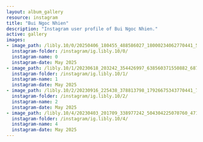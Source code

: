 ```yaml
---
layout: album_gallery
resource: instagram
title: "Bui Ngoc Nhien"
description: "Instagram user profile of Bui Ngoc Nhien."
active: gallery
images: 
- image_path: /libly.10/0/20250406_180455_488586027_18000234062770441_5722253366666128126_n.jpg
  instagram-folder: /instagram/ig.libly.10/0/
  instagram-name: 0
  instagram-date: May 2025
- image_path: /libly.10/1/20230618_203242_354426997_638560371550882_687299540963452091_n.jpg
  instagram-folder: /instagram/ig.libly.10/1/
  instagram-name: 1
  instagram-date: May 2025
- image_path: /libly.10/2/20230916_225438_378813798_17926675343770441_7435619334079145283_n.jpg
  instagram-folder: /instagram/ig.libly.10/2/
  instagram-name: 2
  instagram-date: May 2025
- image_path: /libly.10/4/20230403_201709_338977242_504304225070760_4714833073524428466_n.jpg
  instagram-folder: /instagram/ig.libly.10/4/
  instagram-name: 4
  instagram-date: May 2025
---
```

